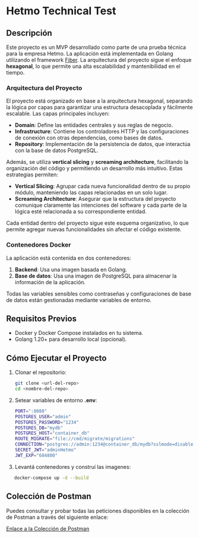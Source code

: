# Hetmo Technical Test

## Descripción

Este proyecto es un MVP desarrollado como parte de una prueba técnica para la empresa Hetmo. La aplicación está implementada en Golang utilizando el framework [Fiber](https://gofiber.io/). La arquitectura del proyecto sigue el enfoque **hexagonal**, lo que permite una alta escalabilidad y mantenibilidad en el tiempo.

### Arquitectura del Proyecto

El proyecto está organizado en base a la arquitectura hexagonal, separando la lógica por capas para garantizar una estructura desacoplada y fácilmente escalable. Las capas principales incluyen:

- **Domain**: Define las entidades centrales y sus reglas de negocio.
- **Infrastructure**: Contiene los controladores HTTP y las configuraciones de conexión con otras dependencias, como bases de datos.
- **Repository**: Implementación de la persistencia de datos, que interactúa con la base de datos PostgreSQL.

Además, se utiliza **vertical slicing** y **screaming architecture**, facilitando la organización del código y permitiendo un desarrollo más intuitivo. Estas estrategias permiten:

- **Vertical Slicing**: Agrupar cada nueva funcionalidad dentro de su propio módulo, manteniendo las capas relacionadas en un solo lugar.
- **Screaming Architecture**: Asegurar que la estructura del proyecto comunique claramente las intenciones del software y cada parte de la lógica esté relacionada a su correspondiente entidad.

Cada entidad dentro del proyecto sigue este esquema organizativo, lo que permite agregar nuevas funcionalidades sin afectar el código existente.

### Contenedores Docker

La aplicación está contenida en dos contenedores:

1. **Backend**: Usa una imagen basada en Golang.
2. **Base de datos**: Usa una imagen de PostgreSQL para almacenar la información de la aplicación.

Todas las variables sensibles como contraseñas y configuraciones de base de datos están gestionadas mediante variables de entorno.

## Requisitos Previos

- Docker y Docker Compose instalados en tu sistema.
- Golang 1.20+ para desarrollo local (opcional).

## Cómo Ejecutar el Proyecto

1. Clonar el repositorio:
   ```bash
   git clone <url-del-repo>
   cd <nombre-del-repo>
   ```

2. Setear variables de entorno **.env**:
     ```bash
     PORT=":8080"
    POSTGRES_USER="admin"
    POSTGRES_PASSWORD="1234"
    POSTGRES_DB="mydb"
    POSTGRES_HOST="container_db"
    ROUTE_MIGRATE="file://cmd/migrate/migrations"
    CONNECTION="postgres://admin:1234@container_db/mydb?sslmode=disable"
    SECRET_JWT="adminHetmo"
    JWT_EXP="604800"
     ```
3. Levantá contenedores y construí las imagenes:
```bash
   docker-compose up -d --build
   ```

## Colección de Postman
Puedes consultar y probar todas las peticiones disponibles en la colección de Postman a través del siguiente enlace:

[Enlace a la Colección de Postman](https://documenter.getpostman.com/view/29283926/2sAXxLAtmV)


